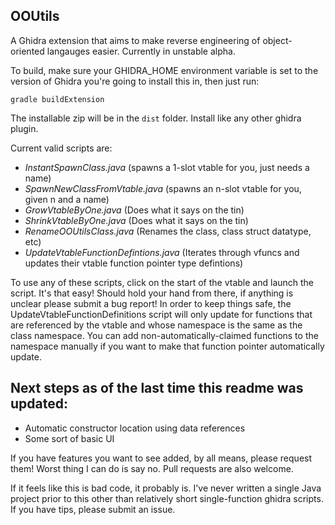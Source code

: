 OOUtils
-------

A Ghidra extension that aims to make reverse engineering of object-oriented langauges easier. Currently in unstable alpha.  

To build, make sure your GHIDRA_HOME environment variable is set to the version of Ghidra you're going to install this in, then just run:

```
gradle buildExtension
```

The installable zip will be in the `dist` folder. Install like any other ghidra plugin. 

Current valid scripts are:
 - *InstantSpawnClass.java* (spawns a 1-slot vtable for you, just needs a name)
 - *SpawnNewClassFromVtable.java* (spawns an n-slot vtable for you, given n and a name)
 - *GrowVtableByOne.java* (Does what it says on the tin)
 - *ShrinkVtableByOne.java* (Does what it says on the tin)
 - *RenameOOUtilsClass.java* (Renames the class, class struct datatype, etc)
 - *UpdateVtableFunctionDefintions.java* (Iterates through vfuncs and updates their vtable function pointer type defintions)

To use any of these scripts, click on the start of the vtable and launch the script. It's that easy! Should hold your hand from there, if anything is unclear please submit a bug report! In order to keep things safe, the UpdateVtableFunctionDefinitions script will only update for functions that are referenced by the vtable and whose namespace is the same as the class namespace. You can add non-automatically-claimed functions to the namespace manually if you want to make that function pointer automatically update.

Next steps as of the last time this readme was updated:
- 
- Automatic constructor location using data references
- Some sort of basic UI

If you have features you want to see added, by all means, please request them! Worst thing I can do is say no. Pull requests are also welcome.

If it feels like this is bad code, it probably is. I've never written a single Java project prior to this other than relatively short single-function ghidra scripts. If you have tips, please submit an issue. 